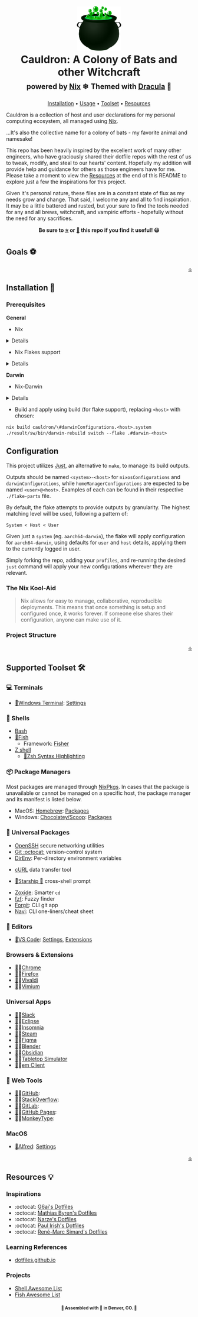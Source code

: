 <div align="center">
    <h1>
        <a name="top" title="dotfiles"><img src="assets/cauldron.png?raw=true" style=" width:120px ; height:120px " /></a><br/>Cauldron: A Colony of Bats and other Witchcraft<br/> <sup><sub>powered by  <a href="https://nixos.org">Nix</a> ❄</sub></sup>
        <sup><sub>Themed with  <a href="https://draculatheme.com">Dracula</a> 🦇</sub></sup>
    </h1>

<!-- badges -->

[Installation](#installation-) • [Usage](#usage) • [Toolset](#supported-toolset-) • [Resources](#resources-)
</div>

<!-- Description -->

Cauldron is a collection of host and user declarations for my personal computing ecosystem, all managed using [Nix]().

...It's also the collective name for a colony of bats - my favorite animal and namesake!

This repo has been heavily inspired by the excellent work of many other engineers, who have graciously shared their dotfile repos with the rest of us to tweak, modify, and steal to our hearts' content. Hopefully my addition will provide help and guidance for others as those engineers have for me. Please take a moment to view the [Resources](#resources-) at the end of this README to explore just a few the inspirations for this project.

Given it's personal nature, these files are in a constant state of flux as my needs grow and change. That said, I welcome any and all to find inspiration. It may be a little battered and rusted, but your sure to find the tools needed for any and all brews, witchcraft, and vampiric efforts - hopefully without the need for any sacrifices.

<!-- Star/Fork -->

<div align="center">
    <p><strong>Be sure to <a href="#" title="star">⭐️</a> or <a href="#" title="fork">🔱</a> this repo if you find it useful! 😃</strong></p>
</div>

## Goals ⚽


<p align="right"><a href="#top" title="Back to top">🔝</a></p>

## Installation 🔮

### Prerequisites

**General**
- Nix
<details>
```
sh <(curl -L https://nixos.org/nix/install --darwin-use-unencrypted-nix-store-volume --daemon
```
</details>

- Nix Flakes support
<details>
```
mkdir -p ~/.config/nix
echo 'experimental-features = nix-command flakes' >> ~/.config/nix/nix.conf
```
</details>

**Darwin**

- Nix-Darwin
<details>
```
nix-build https://github.com/LnL7/nix-darwin/archive/master.tar.gz -A installer
./result/bin/darwin-installer
```
</details>


- Build and apply using build (for flake support), replacing `<host>` with chosen:
```
nix build cauldron/\#darwinConfigurations.<host>.system
./result/sw/bin/darwin-rebuild switch --flake .#darwin-<host>
```

## Configuration

This project utilizes [Just](https://github.com/casey/just), an alternative to `make`, to manage its build outputs.

Outputs should be named `<system>-<host>` for `nixosConfigurations` and `darwinConfigurations`, while `homeManagerConfigurations` are expected to be named `<user>@<host>`. Examples of each can be found in their respective `./flake-parts` file.

By default, the flake attempts to provide outputs by granularity. The highest matching level will be used, following a pattern of:

```
System < Host < User
```

Given just a `system` (eg. `aarch64-darwin`), the flake will apply configuration for `aarch64-darwin`, using defaults for `user` and `host` details, applying them to the currently logged in user.

Simply forking the repo, adding your `profiles`, and re-running the desired `just` command will apply your new configurations wherever they are relevant.
### The Nix Kool-Aid

> Nix allows for easy to manage, collaborative, reproducible deployments. This means that once something is setup and configured once, it works forever. If someone else shares their configuration, anyone can make use of it.

### Project Structure

<p align="right"><a href="#top" title="Back to top">🔝</a></p>

## Supported Toolset 🛠️

### 💻 Terminals

<!-- -   [iTerm2](https://iterm2.com/), [Theme](https://draculatheme.com/iterm) -->
-   [🦇](https://draculatheme.com/windows-terminal)[Windows Terminal](https://www.microsoft.com/en-us/p/windows-terminal-preview/9n0dx20hk701): [Settings](./dot_config/windows_terminal/settings.json)

### 🐚 Shells
- [Bash](https://www.gnu.org/software/bash/)
    <!-- - [Bash-it](): [Settings] -->
- [🦇](https://draculatheme.com/fish)[Fish](https://fishshell.com)
    - Framework: [Fisher](https://github.com/jorgebucaran/fisher)
- [Z shell](http://zsh.sourceforge.net/)
    - [🦇](https://draculatheme.com/zsh-syntax-highlighting)[Zsh Syntax Highlighting]()
<!-- - [Powershell](): [Settings](), [🦇](https://draculatheme.com/powershell) -->

### 📦 Package Managers

Most packages are managed through [NixPkgs](). In cases that the package is unavailable or cannot be managed on a specific host, the package manager and its manifest is listed below.

- MacOS: [Homebrew](https://brew.sh/): [Packages]()
- Windows: [Chocolatey/Scoop](): [Packages]()

### 💾 Universal Packages
- [OpenSSH](https://www.openssh.com/) secure networking utilities
- [Git :octocat:](https://git-scm.com/) version-control system
- [DirEnv](https://github.com/direnv/direnv): Per-directory environment variables
<!-- - [ASDF Version Manager](http://asdf-vm.com/): [Tool Versions](./dot_tool-versions) -->
- [cURL](https://curl.haxx.se/) data transfer tool
<!-- - [GNU Wget](https://www.gnu.org/software/wget/) HTTP/FTP file downloader: [Settings](./dot_wgetrc) -->
- [🦇](https://draculatheme.com/starship)[Starship 🚀](https://starship.rs) cross-shell prompt
<!-- - [tmux](https://github.com/tmux/tmux/wiki) terminal multiplexer: [Settings](./dot_tmux.conf.local), [Theme](https://draculatheme.com/tmux) -->
- [Zoxide](https://github.com/ajeetdsouza/zoxide): Smarter `cd`
- [fzf](https://github.com/junegunn/fzf): Fuzzy finder
- [Forgit](https://github.com/wfxr/forgit): CLI git app
- [Navi](https://github.com/denisidoro/navi): CLI one-liners/cheat sheet

### 📝 Editors

- [🦇](https://draculatheme.com/visual-studio-code)[VS Code](): [Settings](), [Extensions](./home/private_dot_config/Code/extensions.md)
<!-- - [Vim](https://www.vim.org/): [Settings](./dot_vimrc), [Extensions](), [Theme](https://draculatheme.com/vim)
- [Doom Emacs](https://github.com/doomemacs/doomemacs): [Settings](), [Extensions](), [Theme](https://draculatheme.com/doom-emacs) -->
<!-- - [GNU Nano 4.x+](https://www.nano-editor.org/) -->


### Browsers & Extensions
- [🦇](https://draculatheme.com/chrome)🔨[Chrome]()
- [🦇](https://draculatheme.com/firefox)🔨[Firefox]()
- [🦇](https://draculatheme.com/vivaldi)🔨[Vivaldi]()
- [🦇](https://draculatheme.com/vimium)🔨[Vimium]()

### Universal Apps
- [🦇](https://draculatheme.com/slack)🔨[Slack]()
- [🦇](https://draculatheme.com/eclipse)🔨[Eclipse]()
- [🦇](https://draculatheme.com/insomnia)🔨[Insomnia]()
- [🦇](https://draculatheme.com/steam)🔨[Steam]()
- [🦇](https://draculatheme.com/figma)🔨[Figma]()
- [🦇](https://draculatheme.com/blender)🔨[Blender]()
- [🦇](https://draculatheme.com/obsidian)🔨[Obsidian]()
- [🦇](https://draculatheme.com/tabletop-simulator)🔨[Tabletop Simulator]()
- [🦇](https://draculatheme.com/em-client)🔨[em Client]()

### 💾 Web Tools
- [🦇](https://draculatheme.com/github)🔨[GitHub]():
- [🦇](https://draculatheme.com/stackoverflow)🔨[StackOverflow]():
- [🦇](https://draculatheme.com/gitlab)🔨[GitLab]():
- [🦇](https://draculatheme.com/github-pages)🔨[GitHub Pages]():
- [🦇](https://draculatheme.com/monkeytype)🔨[MonkeyType]():

### MacOS
- [🦇](https://draculatheme.com/alfred)[Alfred](): [Settings]()

<p align="right"><a href="#top" title="Back to top">🔝</a></p>

## Resources 💡

### Inspirations
- :octocat: [G6ai's Dotfiles](https://github.com/g6ai/dotfiles)
- :octocat: [Mathias Byren's Dotfiles](https://github.com/mathiasbynens/dotfiles)
- :octocat: [Narze's Dotfiles](https://github.com/narze/dotfiles)
- :octocat: [Paul Irish's Dotfiles](https://github.com/paulirish/dotfiles)
- :octocat: [René-Marc Simard's Dotfiles](https://github.com/renemarc/dotfiles)

### Learning References
- [dotfiles.github.io](https://dotfiles.github.io/)

### Projects
- [Shell Awesome List](https://project-awesome.org/alebcay/awesome-shell)
- [Fish Awesome List](https://github.com/jorgebucaran/awsm.fish)

<p align="center"><strong><sub>🦇 Assembled with <b title="love">💜</b> in Denver, CO. 🦇</sub></strong></p>

<!-- Badge URLS -->

